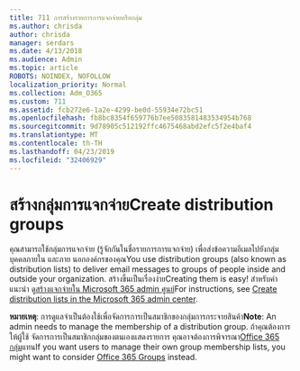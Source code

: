 ```yaml
---
title: 711 การสร้างรายการการแจกจ่ายหรือกลุ่ม
ms.author: chrisda
author: chrisda
manager: serdars
ms.date: 4/13/2018
ms.audience: Admin
ms.topic: article
ROBOTS: NOINDEX, NOFOLLOW
localization_priority: Normal
ms.collection: Adm_O365
ms.custom: 711
ms.assetid: fcb272e6-1a2e-4299-be0d-55934e72bc51
ms.openlocfilehash: fb8bc8354f659776b7ee5083581483534954b768
ms.sourcegitcommit: 9d78905c512192ffc4675468abd2efc5f2e4baf4
ms.translationtype: MT
ms.contentlocale: th-TH
ms.lasthandoff: 04/23/2019
ms.locfileid: "32406929"
---
```

# <a name="create-distribution-groups"></a><span data-ttu-id="c985e-102">สร้างกลุ่มการแจกจ่าย</span><span class="sxs-lookup"><span data-stu-id="c985e-102">Create distribution groups</span></span>

<span data-ttu-id="c985e-103">คุณสามารถใช้กลุ่มการแจกจ่าย (รู้จักกันในชื่อรายการการแจกจ่าย) เพื่อส่งข้อความอีเมลไปยังกลุ่มบุคคลภายใน และภาย นอกองค์กรของคุณ</span><span class="sxs-lookup"><span data-stu-id="c985e-103">You use distribution groups (also known as distribution lists) to deliver email messages to groups of people inside and outside your organization.</span></span> <span data-ttu-id="c985e-104">สร้างขึ้นเป็นเรื่องง่าย</span><span class="sxs-lookup"><span data-stu-id="c985e-104">Creating them is easy!</span></span> <span data-ttu-id="c985e-105">สำหรับคำแนะนำ ดู[สร้างแจกจ่ายใน Microsoft 365 admin ศูนย์](https://support.office.com/article/b1ffe755-59e5-4369-826d-825f145a8400)</span><span class="sxs-lookup"><span data-stu-id="c985e-105">For instructions, see [Create distribution lists in the Microsoft 365 admin center](https://support.office.com/article/b1ffe755-59e5-4369-826d-825f145a8400).</span></span>

<span data-ttu-id="c985e-106">**หมายเหตุ**: การดูแลจำเป็นต้องใช้เพื่อจัดการการเป็นสมาชิกของกลุ่มการกระจายสินค้า</span><span class="sxs-lookup"><span data-stu-id="c985e-106">**Note**: An admin needs to manage the membership of a distribution group.</span></span> <span data-ttu-id="c985e-107">ถ้าคุณต้องการให้ผู้ใช้ จัดการการเป็นสมาชิกกลุ่มของตนเองแสดงรายการ คุณอาจต้องการพิจารณา[Office 365 กลุ่ม](https://support.office.com/article/b565caa1-5c40-40ef-9915-60fdb2d97fa2)แทน</span><span class="sxs-lookup"><span data-stu-id="c985e-107">If you want users to manage their own group membership lists, you might want to consider [Office 365 Groups](https://support.office.com/article/b565caa1-5c40-40ef-9915-60fdb2d97fa2) instead.</span></span> 
